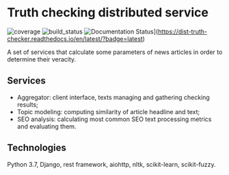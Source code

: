 # Truth checking distributed service

![coverage](https://img.shields.io/codecov/c/github/AverHLV/dist-truth-checker.svg) ![build_status](https://img.shields.io/gitlab/pipeline/AverHLV/dist-truth-checker/dev.svg) ![Documentation Status](https://readthedocs.org/projects/dist-truth-checker/badge/?version=latest)](https://dist-truth-checker.readthedocs.io/en/latest/?badge=latest)


A set of services that calculate some parameters of news articles in order to determine their veracity.

## Services

- Aggregator: client interface, texts managing and gathering checking results;
- Topic modeling: computing similarity of article headline and text;
- SEO analysis: calculating most common SEO text processing metrics and evaluating them.

## Technologies

Python 3.7, Django, rest framework, aiohttp, nltk, scikit-learn, scikit-fuzzy.